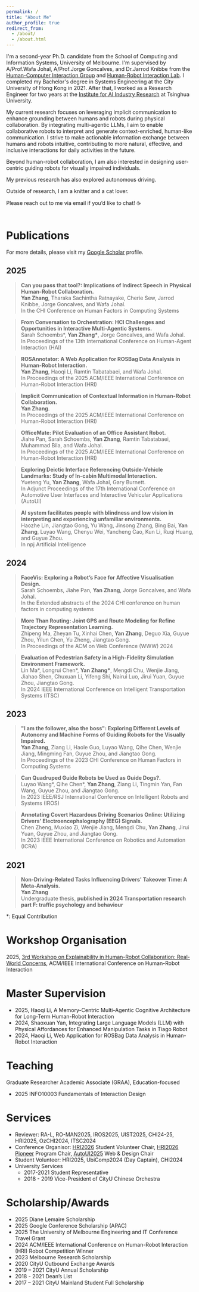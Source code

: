 ```yaml
---
permalink: /
title: "About Me"
author_profile: true
redirect_from: 
  - /about/
  - /about.html
---
```


I'm a second-year Ph.D. candidate from the School of Computing and Information Systems, University of Melbourne. I'm supervised by A/Prof.Wafa Johal, A/Prof.Jorge Goncalves, and Dr.Jarrod Knibbe from the [Human-Computer Interaction Group](https://cis.unimelb.edu.au/hci) and [Human-Robot Interaction Lab](https://chri-lab.github.io/).
I completed my Bachelor's degree in Systems Engineering at the City University of Hong Kong in 2021. After that, I worked as a Research Engineer for two years at the [Institute for AI Industry Research](https://air.tsinghua.edu.cn/en/) at Tsinghua University.

My current research focuses on leveraging implicit communication to enhance grounding between humans and robots during physical collaboration. By integrating multi-agentic LLMs, I aim to enable collaborative robots to interpret and generate context-enriched, human-like communication. I strive to make actionable information exchange between humans and robots intuitive, contributing to more natural, effective, and inclusive interactions for daily activities in the future.

Beyond human-robot collaboration, I am also interested in designing user-centric guiding robots for visually impaired individuals.

My previous research has also explored autonomous driving.

Outside of research, I am a knitter and a cat lover.

Please reach out to me via email if you’d like to chat! ☕
<br/><br/>

Publications
======
For more details, please visit my [Google Scholar](https://scholar.google.com/citations?user=CyIEsPgAAAAJ&hl=EN) profile.

2025
------
>**Can you pass that tool?: Implications of Indirect Speech in Physical Human-Robot Collaboration.**<br>
>**Yan Zhang**, Tharaka Sachintha Ratnayake, Cherie Sew, Jarrod Knibbe, Jorge Goncalves, and Wafa Johal.<br>
>In the CHI Conference on Human Factors in Computing Systems

>**From Conversation to Orchestration: HCI Challenges and Opportunities in Interactive Multi-Agentic Systems.**<br>
>Sarah Schoembs&#42;, **Yan Zhang&#42;**, Jorge Goncalves, and Wafa Johal.<br>
>In Proceedings of the 13th International Conference on Human-Agent Interaction (HAI)

>**ROSAnnotator: A Web Application for ROSBag Data Analysis in Human-Robot Interaction.**<br>
>**Yan Zhang**, Haoqi Li, Ramtin Tabatabaei, and Wafa Johal.<br>
>In Proceedings of the 2025 ACM/IEEE International Conference on Human-Robot Interaction (HRI)

>**Implicit Communication of Contextual Information in Human-Robot Collaboration.**<br>
>**Yan Zhang**.<br>
>In Proceedings of the 2025 ACM/IEEE International Conference on Human-Robot Interaction (HRI)

>**OfficeMate: Pilot Evaluation of an Office Assistant Robot.**<br>
>Jiahe Pan, Sarah Schoembs, **Yan Zhang**, Ramtin Tabatabaei, Muhammad Bila, and Wafa Johal.<br>
>In Proceedings of the 2025 ACM/IEEE International Conference on Human-Robot Interaction (HRI)

>**Exploring Deictic Interface Referencing Outside-Vehicle Landmarks: Study of In-cabin Multimodal Interaction.**<br>
>Yueteng Yu,  **Yan Zhang**, Wafa Johal, Gary Burnett.<br>
>In Adjunct Proceedings of the 17th International Conference on Automotive User Interfaces and Interactive Vehicular Applications (AutoUI)

>**AI system facilitates people with blindness and low vision in interpreting and experiencing unfamiliar environments.**<br>
>Haozhe Lin, Jiangtao Gong, Yu Wang, Jinsong Zhang, Bing Bai, **Yan Zhang**, Luyao Wang, Chenyu Wei, Yancheng Cao, Kun Li, Ruqi Huang, and Guyue Zhou.<br>
>In npj Artificial Intelligence

2024
------
>**FaceVis: Exploring a Robot’s Face for Affective Visualisation Design.**<br>
>Sarah Schoembs, Jiahe Pan, **Yan Zhang**, Jorge Goncalves, and Wafa Johal.<br>
>In the Extended abstracts of the 2024 CHI conference on human factors in computing systems

>**More Than Routing: Joint GPS and Route Modeling for Refine Trajectory Representation Learning.**<br>
>Zhipeng Ma, Zheyan Tu, Xinhai Chen, **Yan Zhang**, Deguo Xia, Guyue Zhou, Yilun Chen, Yu Zheng, Jiangtao Gong.<br>
>In Proceedings of the ACM on Web Conference (WWW) 2024

>**Evaluation of Pedestrian Safety in a High-Fidelity Simulation Environment Framework.**<br>
>Lin Ma&#42;, Longrui Chen&#42;, **Yan Zhang&#42;**, Mengdi Chu, Wenjie Jiang, Jiahao Shen, Chuxuan Li, Yifeng Shi, Nairui Luo, Jirui Yuan, Guyue Zhou, Jiangtao Gong.<br>
>In 2024 IEEE International Conference on Intelligent Transportation Systems (ITSC)

2023
------
>**"I am the follower, also the boss": Exploring Different Levels of Autonomy and Machine Forms of Guiding Robots for the Visually Impaired.**<br>
>**Yan Zhang**, Ziang Li, Haole Guo, Luyao Wang, Qihe Chen, Wenjie Jiang, Mingming Fan, Guyue Zhou, and Jiangtao Gong.<br>
>In Proceedings of the 2023 CHI Conference on Human Factors in Computing Systems  

>**Can Quadruped Guide Robots be Used as Guide Dogs?.**<br>
>Luyao Wang&#42;, Qihe Chen&#42;, **Yan Zhang**, Ziang Li, Tingmin Yan, Fan Wang, Guyue Zhou, and Jiangtao Gong.<br>
>In 2023 IEEE/RSJ International Conference on Intelligent Robots and Systems (IROS)

>**Annotating Covert Hazardous Driving Scenarios Online: Utilizing Drivers' Electroencephalography (EEG) Signals.**<br>
>Chen Zheng, Muxiao Zi, Wenjie Jiang, Mengdi Chu, **Yan Zhang**, Jirui Yuan, Guyue Zhou, and Jiangtao Gong.<br>
>In 2023 IEEE International Conference on Robotics and Automation (ICRA)

2021
------
>**Non-Driving-Related Tasks Influencing Drivers' Takeover Time: A Meta-Analysis.**<br>
>**Yan Zhang**<br>
>Undergraduate thesis, **published in 2024 Transportation research part F: traffic psychology and behaviour**<br>

&#42;: Equal Contribution

Workshop Organisation
======
2025, [3rd Workshop on Explainability in Human-Robot Collaboration: Real-World Concerns](https://sites.google.com/view/x-hri/home?authuser=0), ACM/IEEE International Conference on Human-Robot Interaction

Master Supervision
======
* 2025, Haoqi Li, A Memory-Centric Multi-Agentic Cognitive Architecture for Long-Term Human-Robot Interaction
* 2024, Shaoxuan Yan, Integrating Large Language Models (LLM) with Physical Affordances for Enhanced Manipulation Tasks in Tiago Robot
* 2024, Haoqi Li, Web Application for ROSBag Data Analysis in Human-Robot Interaction

Teaching
======
Graduate Researcher Academic Associate (GRAA), Education-focused

* 2025 INFO10003 Fundamentals of Interaction Design

Services
======
* Reviewer:  RA-L, RO-MAN2025, IROS2025, UIST2025, CHI24-25, HRI2025, OzCHI2024, ITSC2024
* Conference Organisor: [HRI2026](https://humanrobotinteraction.org/2026/) Student Volunteer Chair, [HRI2026 Pioneer](https://hripioneers.org/) Program Chair, [AutoUI2025](https://www.auto-ui.org/25/) Web & Design Chair
* Student Volunteer: HRI2025, UbiComp2024 (Day Captain), CHI2024
* University Services
  * 2017-2021 Student Representative
  * 2018 - 2019 Vice-President of CityU Chinese Orchestra

Scholarship/Awards
======
* 2025 Diane Lemaire Scholarship
* 2025 Google Conference Scholarship (APAC)
* 2025 The University of Melbourne Engineering and IT Conference Travel Grant
* 2024 ACM/IEEE International Conference on Human-Robot Interaction (HRI) Robot Competition Winner
* 2023 Melbourne Research Scholarship
* 2020 CityU Outbound Exchange Awards
* 2019 – 2021 CityU Annual Scholarship
* 2018 - 2021 Dean’s List
* 2017 – 2021 CityU Mainland Student Full Scholarship



